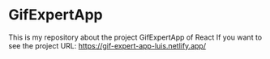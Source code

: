 # GifExpertApp
This is my repository about the project GifExpertApp of React
If you want to see the project URL: https://gif-expert-app-luis.netlify.app/
